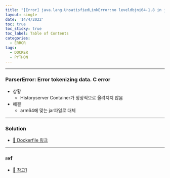 ```yaml
---
title: "[Error] java.lang.UnsatisfiedLinkError:no leveldbjni64-1.8 in java.library.path"
layout: single
date: '14/4/2022'
toc: true
toc_sticky: true
toc_label: Table of Contents
categories:
  - ERROR
tags:
  - DOCKER
  - PYTHON
---
```


---
### ParserError: Error tokenizing data. C error
* 상황
    * Historyserver Container가 정상적으로 올려지지 않음
* 해결
    * arm64에 맞는 jar파일로 대체
    

---

### Solution
* [🔗 Dockerfile 링크](https://github.com/carl020958/docker/tree/main/hadoop_spark/base)

---

### ref 
* [🔗 참고1](https://github.com/fusesource/leveldbjni/issues/102)